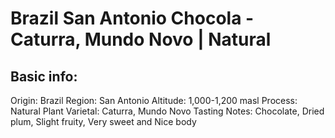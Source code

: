 # Brazil San Antonio Chocola - Caturra, Mundo Novo | Natural

## Basic info:

Origin: Brazil
Region: San Antonio
Altitude: 1,000-1,200 masl
Process: Natural
Plant Varietal: Caturra, Mundo Novo
Tasting Notes: Chocolate, Dried plum, Slight fruity, Very sweet and Nice body
